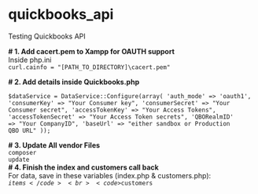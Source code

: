 # quickbooks_api
Testing Quickbooks API

<b># 1. Add cacert.pem to Xampp for OAUTH support</b>
<br>
Inside php.ini
<br>
<code>curl.cainfo = "[PATH_TO_DIRECTORY]\cacert.pem"</code>
<br>

<b># 2. Add details inside Quickbooks.php</b>
<br>
<code>
$dataService = DataService::Configure(array(
            'auth_mode' => 'oauth1',
            'consumerKey' => "Your Consumer key",
            'consumerSecret' => "Your Consumer secret",
            'accessTokenKey' => "Your Access Tokens",
            'accessTokenSecret' => "Your Access Token secrets",
            'QBORealmID' => "Your CompanyID",
            'baseUrl' => "either sandbox or Production QBO URL"
        ));
</code>
<br>

<b># 3. Update All vendor Files </b>
<br>
<code>composer update</code>
<br>
<b># 4. Finish the index and customers call back </b>
<br>
For data, save in these variables (index.php & customers.php):
<br>
<code>$items</code>
<br>
<code>$customers</code>
<br>
